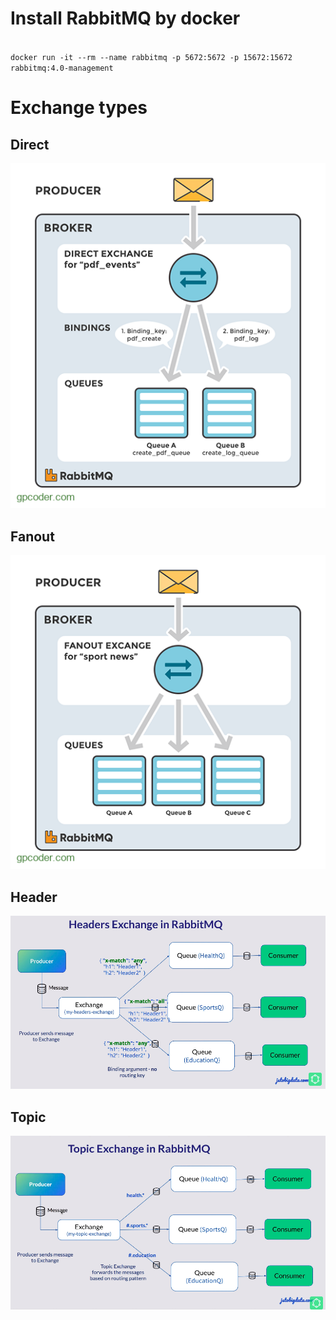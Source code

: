 # Install RabbitMQ by docker

<code>
docker run -it --rm --name rabbitmq -p 5672:5672 -p 15672:15672 rabbitmq:4.0-management
</code>

# Exchange types

## Direct

<img src="./images/rabbitmq-direct-exchange.png" alt="Not found" />

## Fanout

<img src="./images/rabbitmq-fanout-exchange.png" alt="Not found" />

## Header

<img src="./images/rabbitmq_header_exchange.png" alt="Not found" />

## Topic

<img src="./images/rabbitmq-topic-exchange.png" alt="Not found" />

